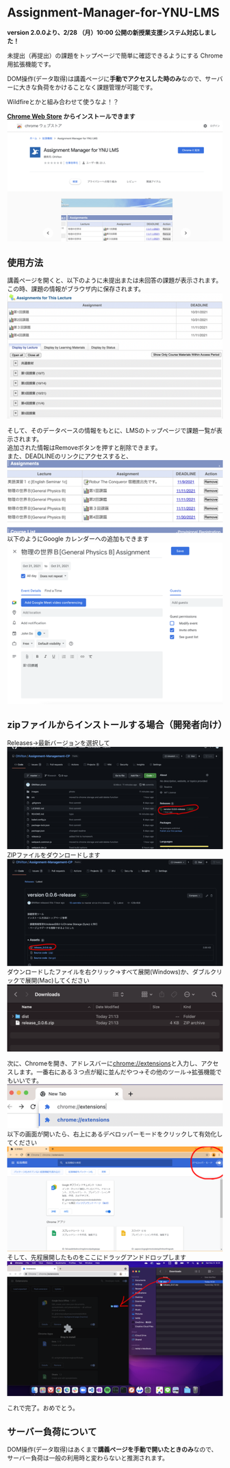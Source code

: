 # Assignment-Manager-for-YNU-LMS

**version 2.0.0より、2/28 （月）10:00 公開の新授業支援システム対応しました！**

未提出（再提出）の課題をトップページで簡単に確認できるようにする Chrome用拡張機能です。 
  
DOM操作(データ取得)は講義ページに**手動でアクセスした時のみ**なので、サーバーに大きな負荷をかけることなく課題管理が可能です。  
  
Wildfireとかと組み合わせて使うなよ！？
  
  
**[Chrome Web Store](https://chrome.google.com/webstore/detail/assignment-manager-for-yn/bhdmcaoeabelekcckcmjapokiffkoiam?hl=ja&authuser=0) からインストールできます**  
![a](images/photo_03.png) 

## 使用方法
講義ページを開くと、以下のように未提出または未回答の課題が表示されます。  
この時、課題の情報がブラウザ内に保存されます。
![lecture page](images/photo_00.png)
  
そして、そのデータベースの情報をもとに、LMSのトップページで課題一覧が表示されます。  
追加された情報はRemoveボタンを押すと削除できます。  
また、DEADLINEのリンクにアクセスすると、
![toppage](images/photo_01.png)
以下のようにGoogle カレンダーへの追加もできます
![googlecalendar](images/photo_02.png)

## zipファイルからインストールする場合（開発者向け） 
Releases→最新バージョンを選択して
![a](images/installation/photo_04a.png)  
ZIPファイルをダウンロードします
![a](images/installation/photo_09.png)  
ダウンロードしたファイルを右クリック→すべて展開(Windows)か、ダブルクリックで展開(Mac)してください  
![a](images/installation/photo_05.png)  
  
次に、Chromeを開き、アドレスバーに[chrome://extensions](chrome://extensions)と入力し、アクセスします。一番右にある３つ点が縦に並んだやつ→その他のツール→拡張機能でもいいです。 
![a](images/installation/photo_06.png)  
以下の画面が開いたら、右上にあるデベロッパーモードをクリックして有効化してください  
![a](images/installation/photo_08.png)  
そして、先程展開したものをここにドラッグアンドドロップします  
![a](images/installation/photo_07.png)  

これで完了。おめでとう。  
  
## サーバー負荷について
DOM操作(データ取得)はあくまで**講義ページを手動で開いたときのみ**なので、サーバー負荷は一般の利用時と変わらないと推測されます。


